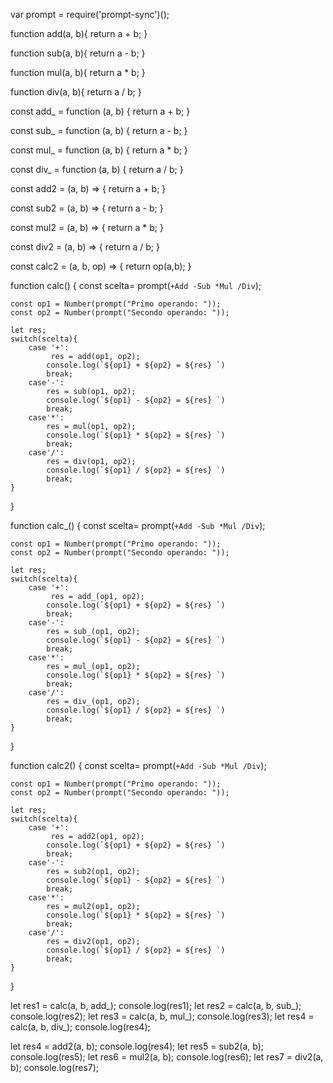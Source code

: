 var prompt = require('prompt-sync')();

function add(a, b){
    return a + b;
}

function sub(a, b){
    return a - b;
}

function mul(a, b){
    return a * b;
}

function div(a, b){
    return a / b;
}

const add_ = function (a, b) {
    return a + b;
}



const sub_ = function (a, b) {
    return a - b;
}



const mul_ = function (a, b) {
    return a * b;
}


const div_ = function (a, b) {
    return a / b;
}

const add2 = (a, b) => {
    return a + b;
}

const sub2 = (a, b) => {
    return a - b;
}

const mul2 = (a, b) => {
    return a * b;
}

const div2 = (a, b) => {
    return a / b;
}

const calc2 = (a, b, op) => {
    return op(a,b);
}






function calc() {
    const scelta= prompt(`
        +Add
        -Sub
        *Mul
        /Div
        `);
    
    const op1 = Number(prompt("Primo operando: "));
    const op2 = Number(prompt("Secondo operando: "));
    
    let res;
    switch(scelta){
        case '+':
             res = add(op1, op2);
            console.log(`${op1} + ${op2} = ${res} `)
            break;
        case'-':
            res = sub(op1, op2);
            console.log(`${op1} - ${op2} = ${res} `)
            break;
        case'*':
            res = mul(op1, op2);
            console.log(`${op1} * ${op2} = ${res} `)
            break;
        case'/':
            res = div(op1, op2);
            console.log(`${op1} / ${op2} = ${res} `)
            break;
    }
    
}

function calc_() {
    const scelta= prompt(`
        +Add
        -Sub
        *Mul
        /Div
        `);
    
    const op1 = Number(prompt("Primo operando: "));
    const op2 = Number(prompt("Secondo operando: "));
    
    let res;
    switch(scelta){
        case '+':
             res = add_(op1, op2);
            console.log(`${op1} + ${op2} = ${res} `)
            break;
        case'-':
            res = sub_(op1, op2);
            console.log(`${op1} - ${op2} = ${res} `)
            break;
        case'*':
            res = mul_(op1, op2);
            console.log(`${op1} * ${op2} = ${res} `)
            break;
        case'/':
            res = div_(op1, op2);
            console.log(`${op1} / ${op2} = ${res} `)
            break;
    }
    
}

function calc2() {
    const scelta= prompt(`
        +Add
        -Sub
        *Mul
        /Div
        `);
    
    const op1 = Number(prompt("Primo operando: "));
    const op2 = Number(prompt("Secondo operando: "));
    
    let res;
    switch(scelta){
        case '+':
             res = add2(op1, op2);
            console.log(`${op1} + ${op2} = ${res} `)
            break;
        case'-':
            res = sub2(op1, op2);
            console.log(`${op1} - ${op2} = ${res} `)
            break;
        case'*':
            res = mul2(op1, op2);
            console.log(`${op1} * ${op2} = ${res} `)
            break;
        case'/':
            res = div2(op1, op2);
            console.log(`${op1} / ${op2} = ${res} `)
            break;
    }
    
}


let res1 = calc(a, b, add_);
console.log(res1);
let res2 = calc(a, b, sub_);
console.log(res2);
let res3 = calc(a, b, mul_);
console.log(res3);
let res4 = calc(a, b, div_);
console.log(res4);




let res4 = add2(a, b);
console.log(res4);
let res5 = sub2(a, b);
console.log(res5);
let res6 = mul2(a, b);
console.log(res6);
let res7 = div2(a, b);
console.log(res7);





